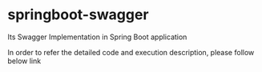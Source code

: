 # springboot-swagger
Its Swagger Implementation in Spring Boot application

In order to refer the detailed code and execution description, please follow below link


